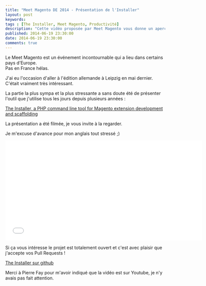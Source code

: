 ```yaml
---
title: "Meet Magento DE 2014 - Présentation de l'Installer"
layout: post
keywords: 
tags : [The Installer, Meet Magento, Productivité]
description: "Cette vidéo proposée par Meet Magento vous donne un aperçu de l'outil de scafolding conçu avec amour pour Magento."
published: 2014-06-19 23:30:00
date: 2014-06-19 23:30:00
comments: true
---
```


Le Meet Magento est un événement incontournable qui a lieu dans certains pays d'Europe.  
Pas en France hélas.

J'ai eu l'occasion d'aller à l'édition allemande à Leipzig en mai dernier. C'était vraiment très intéressant.

La partie la plus sympa et la plus stressante a sans doute été de présenter l'outil que j'utilise tous les jours depuis plusieurs années :

<p class="center"><a href="http://github.com/jacquesbh/installer">The Installer, a PHP command line tool for Magento extension development and scaffolding</a></p>

La présentation a été filmée, je vous invite à la regarder.

Je m'excuse d'avance pour mon anglais tout stressé ;)

<iframe width="620" height="315" src="//www.youtube.com/embed/tKicBK3rW9M" frameborder="0" allowfullscreen></iframe>

Si ça vous intéresse le projet est totalement ouvert et c'est avec plaisir que j'accepte vos Pull Requests !

[The Installer sur github][installer]

Merci à Pierre Fay pour m'avoir indiqué que la vidéo est sur Youtube, je n'y avais pas fait attention.


[installer]:http://github.com/jacquesbh/installer
